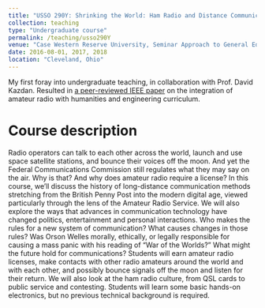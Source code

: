 ```yaml
---
title: "USSO 290Y: Shrinking the World: Ham Radio and Distance Communication"
collection: teaching
type: "Undergraduate course"
permalink: /teaching/usso290Y
venue: "Case Western Reserve University, Seminar Approach to General Education"
date: 2016-08-01, 2017, 2018
location: "Cleveland, Ohio"
---
```

My first foray into undergraduate teaching, in collaboration with Prof. David Kazdan. Resulted in [a peer-reviewed IEEE paper](https://ieeexplore.ieee.org/document/7910230) on the integration of amateur radio with humanities and engineering curriculum.

Course description
======
Radio operators can talk to each other across the world, launch and use space satellite stations, and bounce their voices off the moon. And yet the Federal Communications Commission still regulates what they may say on the air. Why is that? And why does amateur radio require a license? In this course, we’ll discuss the history of long-distance communication methods stretching from the British Penny Post into the modern digital age, viewed particularly through the lens of the Amateur Radio Service. We will also explore the ways that advances in communication technology have changed politics, entertainment and personal interactions. Who makes the rules for a new system of communication? What causes changes in those rules? Was Orson Welles morally, ethically, or legally responsible for causing a mass panic with his reading of “War of the Worlds?” What might the future hold for communications? Students will earn amateur radio licenses, make contacts with other radio amateurs around the world and with each other, and possibly bounce signals off the moon and listen for their return. We will also look at the ham radio culture, from QSL cards to public service and contesting. Students will learn some basic hands-on electronics, but no previous technical background is required.

